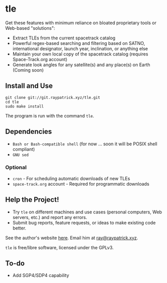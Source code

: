# tle

Get these features with minimum reliance on bloated proprietary tools or Web-based "solutions":

- Extract TLEs from the current spacetrack catalog
- Powerful regex-based searching and filtering based on SATNO, international designator, launch year, inclination, or anything else
- Maintain your own local copy of the spacetrack catalog (requires Space-Track.org account)
- Generate look angles for any satellite(s) and any place(s) on Earth (Coming soon)

## Install and Use

```
git clone git://git.raypatrick.xyz/tle.git
cd tle
sudo make install
```

The program is run with the command `tle`.

## Dependencies
- `Bash or Bash-compatible shell` (for now ... soon it will be POSIX shell compliant)
- `GNU sed`

### Optional
- `cron` - For scheduling automatic downloads of new TLEs
- `space-track.org` account - Required for programmatic downloads 

## Help the Project!

- Try `tle` on different machines and use cases (personal computers, Web servers, etc.) and report any errors.
- Submit bug reports, feature requests, or ideas to make existing code better.

See the author's website [here](https://raypatrick.xyz). Email him at [ray@raypatrick.xyz](mailto:ray@raypatrick.xyz).

`tle` is free/libre software, licensed under the GPLv3.

## To-do
- Add SGP4/SDP4 capability
